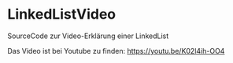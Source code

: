 # LinkedListVideo
SourceCode zur Video-Erklärung einer LinkedList

Das Video ist bei Youtube zu finden: https://youtu.be/K02l4ih-OO4
